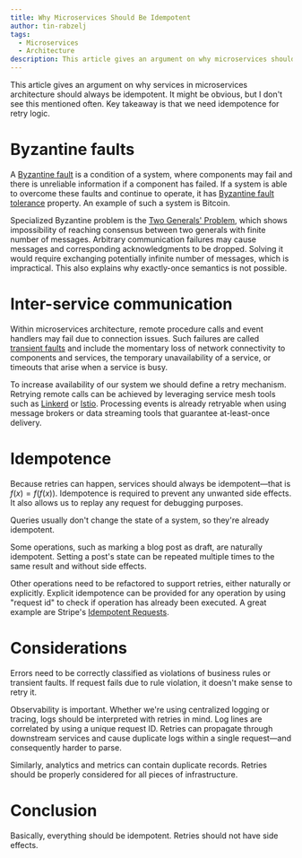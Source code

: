 ```yaml
---
title: Why Microservices Should Be Idempotent
author: tin-rabzelj
tags:
  - Microservices
  - Architecture
description: This article gives an argument on why microservices should be idempotent.
---
```


This article gives an argument on why services in microservices architecture should always be idempotent.
It might be obvious, but I don't see this mentioned often.
Key takeaway is that we need idempotence for retry logic.

# Byzantine faults

A [Byzantine fault](https://en.wikipedia.org/wiki/Byzantine_fault) is a condition of a system, where components may fail and there is unreliable information if a component has failed.
If a system is able to overcome these faults and continue to operate, it has [Byzantine fault tolerance](https://academy.binance.com/en/articles/byzantine-fault-tolerance-explained) property.
An example of such a system is Bitcoin.

Specialized Byzantine problem is the [Two Generals' Problem](https://en.wikipedia.org/wiki/Two_Generals%27_Problem), which shows impossibility of reaching consensus between two generals with finite number of messages.
Arbitrary communication failures may cause messages and corresponding acknowledgments to be dropped.
Solving it would require exchanging potentially infinite number of messages, which is impractical.
This also explains why exactly-once semantics is not possible.

# Inter-service communication

Within microservices architecture, remote procedure calls and event handlers may fail due to connection issues.
Such failures are called [transient faults](https://docs.microsoft.com/en-us/azure/architecture/best-practices/transient-faults) and include the momentary loss of network connectivity to components and services, the temporary unavailability of a service, or timeouts that arise when a service is busy.

To increase availability of our system we should define a retry mechanism.
Retrying remote calls can be achieved by leveraging service mesh tools such as [Linkerd](https://linkerd.io/) or [Istio](https://istio.io/).
Processing events is already retryable when using message brokers or data streaming tools that guarantee at-least-once delivery.

# Idempotence

Because retries can happen, services should always be idempotent&mdash;that is $f(x)=f(f(x))$.
Idempotence is required to prevent any unwanted side effects.
It also allows us to replay any request for debugging purposes.

Queries usually don't change the state of a system, so they're already idempotent.

Some operations, such as marking a blog post as draft, are naturally idempotent.
Setting a post's state can be repeated multiple times to the same result and without side effects.

Other operations need to be refactored to support retries, either naturally or explicitly.
Explicit idempotence can be provided for any operation by using "request id" to check if operation has already been executed.
A great example are Stripe's [Idempotent Requests](https://stripe.com/docs/api/idempotent_requests).

# Considerations

Errors need to be correctly classified as violations of business rules or transient faults.
If request fails due to rule violation, it doesn't make sense to retry it.

Observability is important.
Whether we're using centralized logging or tracing, logs should be interpreted with retries in mind.
Log lines are correlated by using a unique request ID.
Retries can propagate through downstream services and cause duplicate logs within a single request&mdash;and consequently harder to parse.

Similarly, analytics and metrics can contain duplicate records.
Retries should be properly considered for all pieces of infrastructure.

# Conclusion

Basically, everything should be idempotent.
Retries should not have side effects.
